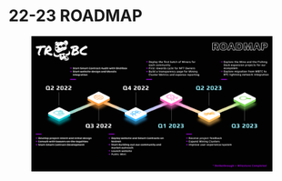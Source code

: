# 22-23 ROADMAP

<figure><img src="../.gitbook/assets/Roadmap PNG - Revised.png" alt=""><figcaption></figcaption></figure>

